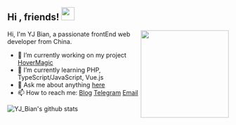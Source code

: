 ## Hi , friends! <img src="https://raw.githubusercontent.com/isArtJay/isArtJay/master/assets/Hi.gif" width="30px">

<img align='right' src='https://raw.githubusercontent.com/isArtJay/isArtJay/master/assets/github_wall.gif' width='200'>

Hi, I'm YJ Bian, a passionate frontEnd web developer from China.

- 🔭 I’m currently working on my project [HoverMagic](<https://github.com/HoverMagic>)
- 🌱 I’m currently learning PHP, TypeScript/JavaScript, Vue.js
- 💬 Ask me about anything [here](https://github.com/isArtJay/isArtJay/issues)
- 📫 How to reach me: [Blog](https://www.lien.run) [Telegram](https://t.me/yj_bian) [Email](mailto:artjay.code@gmail.com)

![YJ_Bian's github stats](https://github-readme-stats.vercel.app/api?username=isArtJay&show_icons=true&hide_border=true)